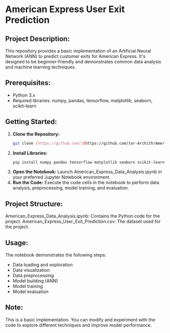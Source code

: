 # American Express User Exit Prediction

## Project Description:

This repository provides a basic implementation of an Artificial Neural Network (ANN) to predict customer exits for American Express. It's designed to be beginner-friendly and demonstrates common data analysis and machine learning techniques.

## Prerequisites:

* Python 3.x
* Required libraries: numpy, pandas, tensorflow, matplotlib, seaborn, scikit-learn

## Getting Started:

1. **Clone the Repository:**
   ```bash
   git clone [https://github.com/](https://github.com/)ar-Archith/American-Express-User-Exit-Prediction.git
2. **Install Libraries:**
   ```bash
   pip install numpy pandas tensorflow matplotlib seaborn scikit-learn
3. **Open the Notebook:**
   Launch American_Express_Data_Analysis.ipynb in your preferred Jupyter Notebook environment.
4. **Run the Code:**
   Execute the code cells in the notebook to perform data analysis, preprocessing, model training, and evaluation.

## Project Structure:

American_Express_Data_Analysis.ipynb: Contains the Python code for the project.
American_Express_User_Exit_Prediction.csv: The dataset used for the project.

## Usage:

The notebook demonstrates the following steps:

- Data loading and exploration
- Data visualization
- Data preprocessing
- Model building (ANN)
- Model training
- Model evaluation

## Note:

This is a basic implementation. You can modify and experiment with the code to explore different techniques and improve model performance.
